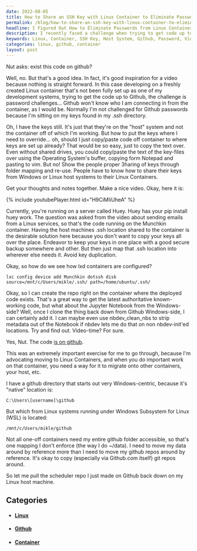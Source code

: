 ```yaml
---
date: 2022-08-05
title: How to Share an SSH Key with Linux Container to Eliminate Passwords
permalink: /blog/how-to-share-an-ssh-key-with-linux-container-to-eliminate-passwords/
headline: I Figured Out How to Eliminate Passwords from Linux Containers with SSH Keys
description: I recently faced a challenge when trying to get code up to Github from a newly created Linux container. To solve this, I figured out a way to share my SSH keys from my host system to the container, eliminating the need for passwords. To help others, I created a video and shared the code on Github. Learn how to share SSH keys from a host system to a Linux container with my easy-to-follow guide.
keywords: Linux, Container, SSH Key, Host System, Github, Password, Video, Code, Guide, Challenge, Developing
categories: linux, github, container
layout: post
---
```


Nut asks: exist this code on github?

Well, no. But that's a good idea. In fact, it's good inspiration for a video
because nothing is straight forward. In this case developing on a freshly
created Linux container that's not been fully set up as one of my development
systems, trying to get the code up to Github, the challenge is password
challenges... Github won't know who I am connecting in from the container, as I
would be. Normally I'm not challenged for Github passwords because I'm sitting
on my keys found in my .ssh directory.

Oh, I have the keys still. It's just that they're on the "host" system and not
the container off of which I'm working. But how to put the keys where I need to
override... oh, should I just copy/paste code off container to where keys are
set up already? That would be so easy, just to copy the text over. Even without
shared drives, you could copy/paste the text of the key-files over using the
Operating System's buffer, copying form Notepad and pasting to vim. But no!
Show the people proper 3haring of keys through folder mapping and re-use.
People have to know how to share their keys from Windows or Linux host systems
to their Linux Containers.

Get your thoughts and notes together. Make a nice video. Okay, here it is:

{% include youtubePlayer.html id="H9CiMIiUheA" %}

Currently, you're running on a server called Huey. Huey has your pip install
huey work. The question was asked from the video about sending emails from a
Linux services, so that's the code running on the Munchkin container. Having
the host machines .ssh location shared to the container is the desirable
solution here because you don't want to copy your keys all over the place.
Endeavor to keep your keys in one place with a good secure backup somewhere and
other. But then just map that .ssh location into wherever else needs it. Avoid
key duplication.

Okay, so how do we see how lxd containers are configured?

    lxc config device add Munchkin dotssh disk source=/mnt/c/Users/mikle/.ssh/ path=/home/ubuntu/.ssh/

Okay, so I can create the repo right on the container where the deployed code
exists. That's a great way to get the latest authoritative known-working code,
but what about the Jupyter Notebook from the Windows-side? Well, once I clone
the thing back down from Github Windows-side, I can certainly add it. I can
maybe even use nbdev_clean_nbs to strip metadata out of the Notebook if nbdev
lets me do that on non nbdev-init'ed locations. Try and find out. Video-time?
For sure.

Yes, Nut. The code [is on github](https://github.com/miklevin/scheduler).

This was an extremely important exercise for me to go through, because I'm
advocating moving to Linux Containers, and when you do important work on that
container, you need a way for it to migrate onto other containers, your host,
etc.

I have a github directory that starts out very Windows-centric, because it's
"native" location is:

    C:\Users\[username]\github

But which from Linux systems running under Windows Subsystem for Linux (WSL) is
located:

    /mnt/c/Users/mikle/github

Not all one-off containers need my entire github folder accessible, so that's
one mapping I don't enforce (the way I do ~/data). I need to move my data
around by reference more than I need to move my github repos around by
reference. It's okay to copy (especially via Github.com itself) git repos
around.

So let me pull the scheduler repo I just made on Github back down on my Linux
host machine.


## Categories

<ul>
<li><h4><a href='/linux/'>Linux</a></h4></li>
<li><h4><a href='/github/'>Github</a></h4></li>
<li><h4><a href='/container/'>Container</a></h4></li></ul>